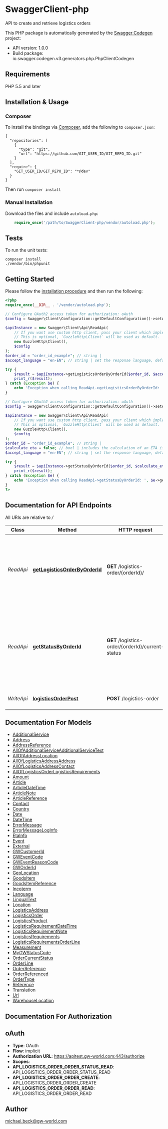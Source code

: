 # SwaggerClient-php
API to create and retrieve logistics orders

This PHP package is automatically generated by the [Swagger Codegen](https://github.com/swagger-api/swagger-codegen) project:

- API version: 1.0.0
- Build package: io.swagger.codegen.v3.generators.php.PhpClientCodegen

## Requirements

PHP 5.5 and later

## Installation & Usage
### Composer

To install the bindings via [Composer](http://getcomposer.org/), add the following to `composer.json`:

```
{
  "repositories": [
    {
      "type": "git",
      "url": "https://github.com/GIT_USER_ID/GIT_REPO_ID.git"
    }
  ],
  "require": {
    "GIT_USER_ID/GIT_REPO_ID": "*@dev"
  }
}
```

Then run `composer install`

### Manual Installation

Download the files and include `autoload.php`:

```php
    require_once('/path/to/SwaggerClient-php/vendor/autoload.php');
```

## Tests

To run the unit tests:

```
composer install
./vendor/bin/phpunit
```

## Getting Started

Please follow the [installation procedure](#installation--usage) and then run the following:

```php
<?php
require_once(__DIR__ . '/vendor/autoload.php');

// Configure OAuth2 access token for authorization: oAuth
$config = Swagger\Client\Configuration::getDefaultConfiguration()->setAccessToken('YOUR_ACCESS_TOKEN');

$apiInstance = new Swagger\Client\Api\ReadApi(
    // If you want use custom http client, pass your client which implements `GuzzleHttp\ClientInterface`.
    // This is optional, `GuzzleHttp\Client` will be used as default.
    new GuzzleHttp\Client(),
    $config
);
$order_id = "order_id_example"; // string | 
$accept_language = "en-EN"; // string | set the response language, default is en - defines the language following the BCP 47 standard https://tools.ietf.org/html/bcp47

try {
    $result = $apiInstance->getLogisticsOrderByOrderId($order_id, $accept_language);
    print_r($result);
} catch (Exception $e) {
    echo 'Exception when calling ReadApi->getLogisticsOrderByOrderId: ', $e->getMessage(), PHP_EOL;
}

// Configure OAuth2 access token for authorization: oAuth
$config = Swagger\Client\Configuration::getDefaultConfiguration()->setAccessToken('YOUR_ACCESS_TOKEN');

$apiInstance = new Swagger\Client\Api\ReadApi(
    // If you want use custom http client, pass your client which implements `GuzzleHttp\ClientInterface`.
    // This is optional, `GuzzleHttp\Client` will be used as default.
    new GuzzleHttp\Client(),
    $config
);
$order_id = "order_id_example"; // string | 
$calculate_eta = false; // bool | includes the calculation of an ETA if it is a logistics order
$accept_language = "en-EN"; // string | set the response language, default is en - defines the language following the BCP 47 standard https://tools.ietf.org/html/bcp47

try {
    $result = $apiInstance->getStatusByOrderId($order_id, $calculate_eta, $accept_language);
    print_r($result);
} catch (Exception $e) {
    echo 'Exception when calling ReadApi->getStatusByOrderId: ', $e->getMessage(), PHP_EOL;
}
?>
```

## Documentation for API Endpoints

All URIs are relative to */*

Class | Method | HTTP request | Description
------------ | ------------- | ------------- | -------------
*ReadApi* | [**getLogisticsOrderByOrderId**](docs/Api/ReadApi.md#getlogisticsorderbyorderid) | **GET** /logistics-order/{orderId}/ | by identifying your logistics-order using the orderId in the path, you get the data of the logistics-order
*ReadApi* | [**getStatusByOrderId**](docs/Api/ReadApi.md#getstatusbyorderid) | **GET** /logistics-order/{orderId}/current-status | by identifying your logistics-order using the orderId in the path, you get the current status of the logistics-order
*WriteApi* | [**logisticsOrderPost**](docs/Api/WriteApi.md#logisticsorderpost) | **POST** /logistics-order | create a logistics order

## Documentation For Models

 - [AdditionalService](docs/Model/AdditionalService.md)
 - [Address](docs/Model/Address.md)
 - [AddressReference](docs/Model/AddressReference.md)
 - [AllOfAdditionalServiceAdditionalServiceText](docs/Model/AllOfAdditionalServiceAdditionalServiceText.md)
 - [AllOfAddressLocation](docs/Model/AllOfAddressLocation.md)
 - [AllOfLogisticsAddressAddress](docs/Model/AllOfLogisticsAddressAddress.md)
 - [AllOfLogisticsAddressContact](docs/Model/AllOfLogisticsAddressContact.md)
 - [AllOfLogisticsOrderLogisticsRequirements](docs/Model/AllOfLogisticsOrderLogisticsRequirements.md)
 - [Amount](docs/Model/Amount.md)
 - [Article](docs/Model/Article.md)
 - [ArticleDateTime](docs/Model/ArticleDateTime.md)
 - [ArticleNote](docs/Model/ArticleNote.md)
 - [ArticleReference](docs/Model/ArticleReference.md)
 - [Contact](docs/Model/Contact.md)
 - [Country](docs/Model/Country.md)
 - [Date](docs/Model/Date.md)
 - [DateTime](docs/Model/DateTime.md)
 - [ErrorMessage](docs/Model/ErrorMessage.md)
 - [ErrorMessageLogInfo](docs/Model/ErrorMessageLogInfo.md)
 - [EtaInfo](docs/Model/EtaInfo.md)
 - [Event](docs/Model/Event.md)
 - [External](docs/Model/External.md)
 - [GWCustomerId](docs/Model/GWCustomerId.md)
 - [GWEventCode](docs/Model/GWEventCode.md)
 - [GWEventReasonCode](docs/Model/GWEventReasonCode.md)
 - [GWOrderId](docs/Model/GWOrderId.md)
 - [GeoLocation](docs/Model/GeoLocation.md)
 - [GoodsItem](docs/Model/GoodsItem.md)
 - [GoodsItemReference](docs/Model/GoodsItemReference.md)
 - [Incoterm](docs/Model/Incoterm.md)
 - [Language](docs/Model/Language.md)
 - [LingualText](docs/Model/LingualText.md)
 - [Location](docs/Model/Location.md)
 - [LogisticsAddress](docs/Model/LogisticsAddress.md)
 - [LogisticsOrder](docs/Model/LogisticsOrder.md)
 - [LogisticsProduct](docs/Model/LogisticsProduct.md)
 - [LogisticsRequirementDateTime](docs/Model/LogisticsRequirementDateTime.md)
 - [LogisticsRequirementNote](docs/Model/LogisticsRequirementNote.md)
 - [LogisticsRequirements](docs/Model/LogisticsRequirements.md)
 - [LogisticsRequirementsOrderLine](docs/Model/LogisticsRequirementsOrderLine.md)
 - [Measurement](docs/Model/Measurement.md)
 - [MyGWStatusCode](docs/Model/MyGWStatusCode.md)
 - [OrderCurrentStatus](docs/Model/OrderCurrentStatus.md)
 - [OrderLine](docs/Model/OrderLine.md)
 - [OrderReference](docs/Model/OrderReference.md)
 - [OrderReferenced](docs/Model/OrderReferenced.md)
 - [OrderType](docs/Model/OrderType.md)
 - [Reference](docs/Model/Reference.md)
 - [Translation](docs/Model/Translation.md)
 - [Url](docs/Model/Url.md)
 - [WarehouseLocation](docs/Model/WarehouseLocation.md)

## Documentation For Authorization


## oAuth

- **Type**: OAuth
- **Flow**: implicit
- **Authorization URL**: https://apitest.gw-world.com:443/authorize
- **Scopes**: 
 - **API_LOGISTICS_ORDER_ORDER_STATUS_READ**: API_LOGISTICS_ORDER_ORDER_STATUS_READ
 - **API_LOGISTICS_ORDER_ORDER_CREATE**: API_LOGISTICS_ORDER_ORDER_CREATE
 - **API_LOGISTICS_ORDER_ORDER_READ**: API_LOGISTICS_ORDER_ORDER_READ


## Author

michael.beck@gw-world.com


